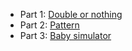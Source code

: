 * Part 1: [Double or nothing](Part%201)
* Part 2: [Pattern](Part%202)
* Part 3: [Baby simulator](Part%203)
